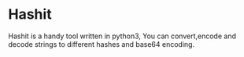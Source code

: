# Hashit
Hashit is a handy tool written in python3, You can convert,encode and decode strings to different hashes and base64 encoding.
